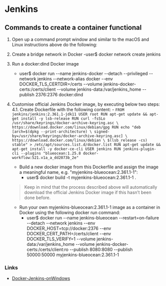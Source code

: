# Jenkins

## Commands to create a container functional

1. Open up a command prompt window and similar to the macOS and Linux instructions above do the following:
   
2. Create a bridge network in Docker
    -user$ docker network create jenkins

3. Run a docker:dind Docker image
    - user$ docker run --name jenkins-docker --detach --privileged --network jenkins --network-alias docker --env DOCKER_TLS_CERTDIR=/certs --volume jenkins-docker-certs:/certs/client --volume jenkins-data:/var/jenkins_home --publish 2376:2376 docker:dind

4. Customise official Jenkins Docker image, by executing below two steps:
    4.1. Create Dockerfile with the following content:
          - `
          FROM jenkins/jenkins:2.361.1-jdk11
          USER root
          RUN apt-get update && apt-get install -y lsb-release
          RUN curl -fsSLo /usr/share/keyrings/docker-archive-keyring.asc \
          https://download.docker.com/linux/debian/gpg
          RUN echo "deb [arch=$(dpkg --print-architecture) \
          signed-by=/usr/share/keyrings/docker-archive-keyring.asc] \
          https://download.docker.com/linux/debian \
          $(lsb_release -cs) stable" > /etc/apt/sources.list.d/docker.list
          RUN apt-get update && apt-get install -y docker-ce-cli
          USER jenkins
          RUN jenkins-plugin-cli --plugins "blueocean:1.25.8 docker-workflow:521.v1a_a_dd2073b_2e"
          `
      
    -  Build a new docker image from this Dockerfile and assign the image a meaningful name, e.g. "myjenkins-blueocean:2.361.1-1":
       - user$ docker build -t myjenkins-blueocean:2.361.1-1 .
      > Keep in mind that the process described above will automatically download the official Jenkins Docker image if this hasn’t been done before.
 
    - Run your own myjenkins-blueocean:2.361.1-1 image as a container in Docker using the following docker run command:
        - user$ docker run --name jenkins-blueocean --restart=on-failure --detach --network jenkins --env DOCKER_HOST=tcp://docker:2376 --env DOCKER_CERT_PATH=/certs/client --env DOCKER_TLS_VERIFY=1 --volume jenkins-data:/var/jenkins_home --volume jenkins-docker-certs:/certs/client:ro --publish 8080:8080 --publish 50000:50000 myjenkins-blueocean:2.361.1-1
        
### Links
- [Docker-Jenkins-onWindows](https://www.jenkins.io/doc/book/installing/docker/#on-windows)
